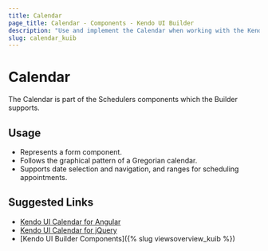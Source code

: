 ```yaml
---
title: Calendar
page_title: Calendar - Components - Kendo UI Builder
description: "Use and implement the Calendar when working with the Kendo UI Builder tool for creating and managing Angular and AngularJS-based web applications."
slug: calendar_kuib
---
```


# Calendar

The Calendar is part of the Schedulers components which the Builder supports.

## Usage

* Represents a form component.
* Follows the graphical pattern of a Gregorian calendar.
* Supports date selection and navigation, and ranges for scheduling appointments.

## Suggested Links

* [Kendo UI Calendar for Angular](https://www.telerik.com/kendo-angular-ui/components/dateinputs/calendar/)
* [Kendo UI Calendar for jQuery](https://demos.telerik.com/kendo-ui/calendar/index)
* [Kendo UI Builder Components]({% slug viewsoverview_kuib %})
